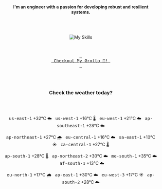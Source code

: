 <h4 align="center">I'm an engineer with a passion for developing robust and resilient systems.</h4>

<div align="center">
  <br/><br/>

![My Skills](https://go-skill-icons.vercel.app/api/icons?i=prometheus,grafana,amazonwebservices,azure,typescript,golang,docker,kubernetes,argocd,rust&perline=5&theme=light)

<br/>

[<kbd> <br> Checkout My Grotto 🍵! <br> </kbd>](https://sathirak.me/)
  
</div>

<br/>
<br/>

<h3 align="center">Check the weather today?</h3>
<!-- start-daily-update -->
<div align="center">
  <!-- Updated on Thu Jul 31 02:01:17 UTC 2025 --><br><br>

  <kbd>us-east-1</kbd> +32°C ☁️ &nbsp; 
  <kbd>us-west-1</kbd> +16°C 🌡️ &nbsp; 
  <kbd>eu-west-1</kbd> +21°C ☁️ &nbsp; 
  <kbd>ap-southeast-1</kbd> +28°C ☁️ <br>

  <kbd>ap-northeast-1</kbd> +27°C 🌧️ &nbsp; 
  <kbd>eu-central-1</kbd> +16°C ☁️ &nbsp; 
  <kbd>sa-east-1</kbd> +10°C ☀️ &nbsp; 
  <kbd>ca-central-1</kbd> +27°C 🌡️ <br>

  <kbd>ap-south-1</kbd> +28°C 🌡️ &nbsp; 
  <kbd>ap-northeast-2</kbd> +30°C ☁️ &nbsp; 
  <kbd>me-south-1</kbd> +35°C ☁️ &nbsp; 
  <kbd>af-south-1</kbd> +13°C ☁️ <br>

  <kbd>eu-north-1</kbd> +17°C 🌧️ &nbsp; 
  <kbd>ap-east-1</kbd> +30°C ☁️ &nbsp; 
  <kbd>eu-west-3</kbd> +17°C ☀️ &nbsp; 
  <kbd>ap-south-2</kbd> +28°C ☁️
</div>
<!-- end-daily-update -->
